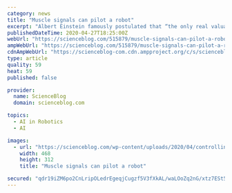 ```yaml
---
category: news
title: "Muscle signals can pilot a robot"
excerpt: "Albert Einstein famously postulated that “the only real valuable thing is intuition,” arguably one of the most important keys to understanding intention"
publishedDateTime: 2020-04-27T18:25:00Z
webUrl: "https://scienceblog.com/515879/muscle-signals-can-pilot-a-robot/"
ampWebUrl: "https://scienceblog.com/515879/muscle-signals-can-pilot-a-robot/amp/"
cdnAmpWebUrl: "https://scienceblog-com.cdn.ampproject.org/c/s/scienceblog.com/515879/muscle-signals-can-pilot-a-robot/amp/"
type: article
quality: 59
heat: 59
published: false

provider:
  name: ScienceBlog
  domain: scienceblog.com

topics:
  - AI in Robotics
  - AI

images:
  - url: "https://scienceblog.com/wp-content/uploads/2020/04/controlling-drone-arm-muscles.jpg"
    width: 468
    height: 312
    title: "Muscle signals can pilot a robot"

secured: "qdr19iZM6po2CnLripOLedrEgeqjCugzf5V3fXkAL/waLOoZq2nG/xtz7ESt5qNzuAICeiJklG43S11vdXnUtNTzNC+dSGy6cVNNg8CbnvK7L9vrng1rtfKDX2d2dOO2BRgBEnxIRuZ1ds4TjYt+rWfua/FIs+SIuXQRXk4qZKG4maNfuRguhf1+scnz0bbA3C6bW11BIz7hGFC75BjywdFKSmWmHCgU2eAAXmHwjnhAg3HGMM+9KX3d4MyHFoKf4UqErNTSUjANKocOfv+ElSho3YWHETfd1nD+ta5VGIfGVoYqikmjipBKQR8+Hhup;ZvynIwS4GVHKvw4/vUAO9A=="
---
```


